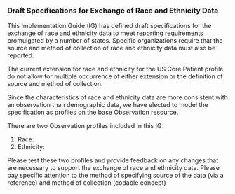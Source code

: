###  Draft Specifications for Exchange of Race and Ethnicity Data

This Implementation Guide (IG) has defined draft specifications for the exchange of race and ethnicity data to meet reporting requirements promulgated by a number of states.  Specific organizations require that the source and method of collection of race and ethnicity data must also be reported.

The current extension for race and ethnicity for the US Core Patient profile do not allow for multiple occurrence of either extension or the definition of source and method of collection.

Since the characteristics of race and ethnicity data are more consistent with an observation than demographic data, we have elected to model the specification as profiles on the base Observation resource.

There are two Observation profiles included in this IG:

1. Race: 
2. Ethnicity: 

Please test these two profiles and provide feedback on any changes that are necessary to support the exchange of race and ethnicity data.  Please pay specific attention to the method of specifying source of the data (via a reference) and method of collection (codable concept)